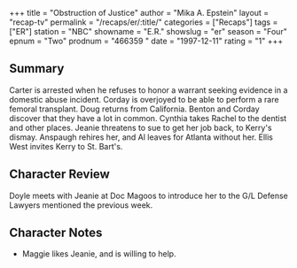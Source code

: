 +++
title = "Obstruction of Justice"
author = "Mika A. Epstein"
layout = "recap-tv"
permalink = "/recaps/er/:title/"
categories = ["Recaps"]
tags = ["ER"]
station = "NBC"
showname = "E.R."
showslug = "er"
season = "Four"
epnum = "Two"
prodnum = "466359  "
date = "1997-12-11"
rating = "1"
+++

## Summary  
  
Carter is arrested when he refuses to honor a warrant seeking evidence in a domestic abuse incident. Corday is overjoyed to be able to perform a rare femoral transplant. Doug returns from California. Benton and Corday discover that they have a lot in common. Cynthia takes Rachel to the dentist and other places. Jeanie threatens to sue to get her job back, to Kerry's dismay. Anspaugh rehires her, and Al leaves for Atlanta without her. Ellis West invites Kerry to St. Bart's.

## Character Review  
  
Doyle meets with Jeanie at Doc Magoos to introduce her to the G/L Defense Lawyers mentioned the previous week.

## Character Notes  
  
* Maggie likes Jeanie, and is willing to help.